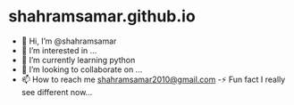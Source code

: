 # shahramsamar.github.io
- 👋 Hi, I’m @shahramsamar
- 👀 I’m interested in ...
- 🌱 I’m currently learning python
- 💞️ I’m looking to collaborate on ...
- 📫 How to reach me shahramsamar2010@gmail.com
-⚡ Fun fact I really see different now...
<!---
shahramsamar/shahramsamar is a ✨ special ✨ repository because its `README.md` (this file) appears on your GitHub profile.
You can click the Preview link to take a look at your changes.
--->
